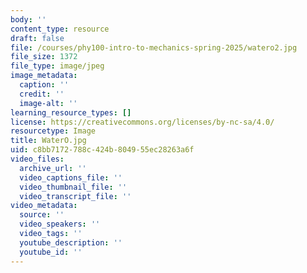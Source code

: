 ```yaml
---
body: ''
content_type: resource
draft: false
file: /courses/phy100-intro-to-mechanics-spring-2025/watero2.jpg
file_size: 1372
file_type: image/jpeg
image_metadata:
  caption: ''
  credit: ''
  image-alt: ''
learning_resource_types: []
license: https://creativecommons.org/licenses/by-nc-sa/4.0/
resourcetype: Image
title: WaterO.jpg
uid: c8bb7172-788c-424b-8049-55ec28263a6f
video_files:
  archive_url: ''
  video_captions_file: ''
  video_thumbnail_file: ''
  video_transcript_file: ''
video_metadata:
  source: ''
  video_speakers: ''
  video_tags: ''
  youtube_description: ''
  youtube_id: ''
---
```

